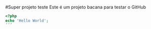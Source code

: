 #Super projeto teste
Este é um projeto bacana para testar o GitHub

```php
<?php
echo 'Hello World';
´´´